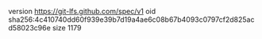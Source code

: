 version https://git-lfs.github.com/spec/v1
oid sha256:4c410740dd60f939e39b7d19a4ae6c08b67b4093c0797cf2d825acd58023c96e
size 1179
